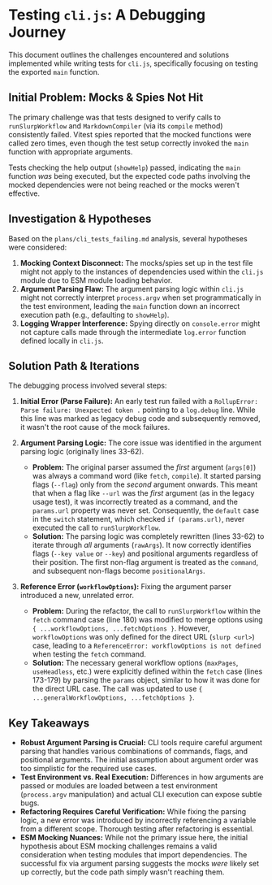 # Testing `cli.js`: A Debugging Journey

This document outlines the challenges encountered and solutions implemented while writing tests for `cli.js`, specifically focusing on testing the exported `main` function.

## Initial Problem: Mocks & Spies Not Hit

The primary challenge was that tests designed to verify calls to `runSlurpWorkflow` and `MarkdownCompiler` (via its `compile` method) consistently failed. Vitest spies reported that the mocked functions were called zero times, even though the test setup correctly invoked the `main` function with appropriate arguments.

Tests checking the help output (`showHelp`) passed, indicating the `main` function _was_ being executed, but the expected code paths involving the mocked dependencies were not being reached or the mocks weren't effective.

## Investigation & Hypotheses

Based on the `plans/cli_tests_failing.md` analysis, several hypotheses were considered:

1.  **Mocking Context Disconnect:** The mocks/spies set up in the test file might not apply to the instances of dependencies used within the `cli.js` module due to ESM module loading behavior.
2.  **Argument Parsing Flaw:** The argument parsing logic within `cli.js` might not correctly interpret `process.argv` when set programmatically in the test environment, leading the `main` function down an incorrect execution path (e.g., defaulting to `showHelp`).
3.  **Logging Wrapper Interference:** Spying directly on `console.error` might not capture calls made through the intermediate `log.error` function defined locally in `cli.js`.

## Solution Path & Iterations

The debugging process involved several steps:

1.  **Initial Error (Parse Failure):** An early test run failed with a `RollupError: Parse failure: Unexpected token .` pointing to a `log.debug` line. While this line was marked as legacy debug code and subsequently removed, it wasn't the root cause of the mock failures.

2.  **Argument Parsing Logic:** The core issue was identified in the argument parsing logic (originally lines 33-62).

    - **Problem:** The original parser assumed the _first_ argument (`args[0]`) was always a command word (like `fetch`, `compile`). It started parsing flags (`--flag`) only from the _second_ argument onwards. This meant that when a flag like `--url` was the _first_ argument (as in the legacy usage test), it was incorrectly treated as a command, and the `params.url` property was never set. Consequently, the `default` case in the `switch` statement, which checked `if (params.url)`, never executed the call to `runSlurpWorkflow`.
    - **Solution:** The parsing logic was completely rewritten (lines 33-62) to iterate through _all_ arguments (`rawArgs`). It now correctly identifies flags (`--key value` or `--key`) and positional arguments regardless of their position. The first non-flag argument is treated as the `command`, and subsequent non-flags become `positionalArgs`.

3.  **Reference Error (`workflowOptions`):** Fixing the argument parser introduced a new, unrelated error.
    - **Problem:** During the refactor, the call to `runSlurpWorkflow` within the `fetch` command case (line 180) was modified to merge options using `{ ...workflowOptions, ...fetchOptions }`. However, `workflowOptions` was only defined for the direct URL (`slurp <url>`) case, leading to a `ReferenceError: workflowOptions is not defined` when testing the `fetch` command.
    - **Solution:** The necessary general workflow options (`maxPages`, `useHeadless`, etc.) were explicitly defined within the `fetch` case (lines 173-179) by parsing the `params` object, similar to how it was done for the direct URL case. The call was updated to use `{ ...generalWorkflowOptions, ...fetchOptions }`.

## Key Takeaways

- **Robust Argument Parsing is Crucial:** CLI tools require careful argument parsing that handles various combinations of commands, flags, and positional arguments. The initial assumption about argument order was too simplistic for the required use cases.
- **Test Environment vs. Real Execution:** Differences in how arguments are passed or modules are loaded between a test environment (`process.argv` manipulation) and actual CLI execution can expose subtle bugs.
- **Refactoring Requires Careful Verification:** While fixing the parsing logic, a new error was introduced by incorrectly referencing a variable from a different scope. Thorough testing after refactoring is essential.
- **ESM Mocking Nuances:** While not the primary issue here, the initial hypothesis about ESM mocking challenges remains a valid consideration when testing modules that import dependencies. The successful fix via argument parsing suggests the mocks _were_ likely set up correctly, but the code path simply wasn't reaching them.
